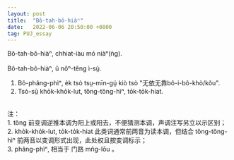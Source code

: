 ```yaml
---
layout: post
title:  "Bô-tah-bô-hiàⁿ"
date:   2022-06-06 20:50:00 +0800
tag: PUJ_essay
---
```


<section class="PUJ">

Bô-tah-bô-hiàⁿ, chhiat-iàu mó niàⁿ(ǹg).<br>
<br>
Bô-tah-bô-hiàⁿ, ŭ nŏⁿ-têng ì-sṳ̀.<br>
1. Bô-phâng-phìⁿ, e̍k tsò tsṳ-mīn-gṳ́ kiò tsò "<ruby style="ruby-position:over"><rbc><rb class="markup_main">无依无靠</rb><rp>(</rp><rt class="markup_over">bô-i-bô-khò/kŏu</rt><rp>)</rp></rbc></ruby>".<br>
2. Tsò-sṳ̄ kho̍k-kho̍k-lut, tȍng-tȍng-hìⁿ, to̍k-to̍k-hiat.<br>
<br>
注：<br>
1. tȍng 前变调逆推本调为阳上或阳去，不便猜测本调，声调注写另立以示区别；<br>
2. kho̍k-kho̍k-lut, to̍k-to̍k-hiat 此类词通常前两音为读本调，但结合 tȍng-tȍng-hìⁿ 前两音以变调形式出现，此处权且按变调标示；<br>
3. phâng-phìⁿ, 相当于
<ruby style="ruby-position:over">
	<rbc>
		<rb class="markup_main">门路</rb>
		<rp>(</rp><rt class="markup_over">mn̂g-lōu</rt><rp>)</rp>
	</rbc>
</ruby>。
</section>
